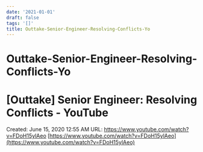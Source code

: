```yaml
---
date: '2021-01-01'
draft: false
tags: '[]'
title: Outtake-Senior-Engineer-Resolving-Conflicts-Yo
---
```


# Outtake-Senior-Engineer-Resolving-Conflicts-Yo

# [Outtake] Senior Engineer: Resolving Conflicts - YouTube
Created: June 15, 2020 12:55 AM
URL: https://www.youtube.com/watch?v=FDoH15ylAeo
[https://www.youtube.com/watch?v=FDoH15ylAeo](https://www.youtube.com/watch?v=FDoH15ylAeo)

